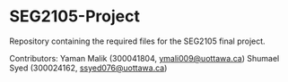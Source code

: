 # SEG2105-Project
Repository containing the required files for the SEG2105 final project.

Contributors:
Yaman Malik (300041804, ymali009@uottawa.ca)
Shumael Syed (300024162, ssyed076@uottawa.ca)
